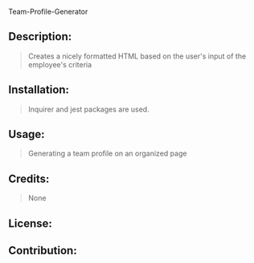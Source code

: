Team-Profile-Generator
## Description:
> Creates a nicely formatted HTML based on the user's input of the employee's criteria

## Installation:
> Inquirer and jest packages are used.

## Usage:
> Generating a team profile on an organized page

## Credits:
> None

## License:
> 

## Contribution:
> 
